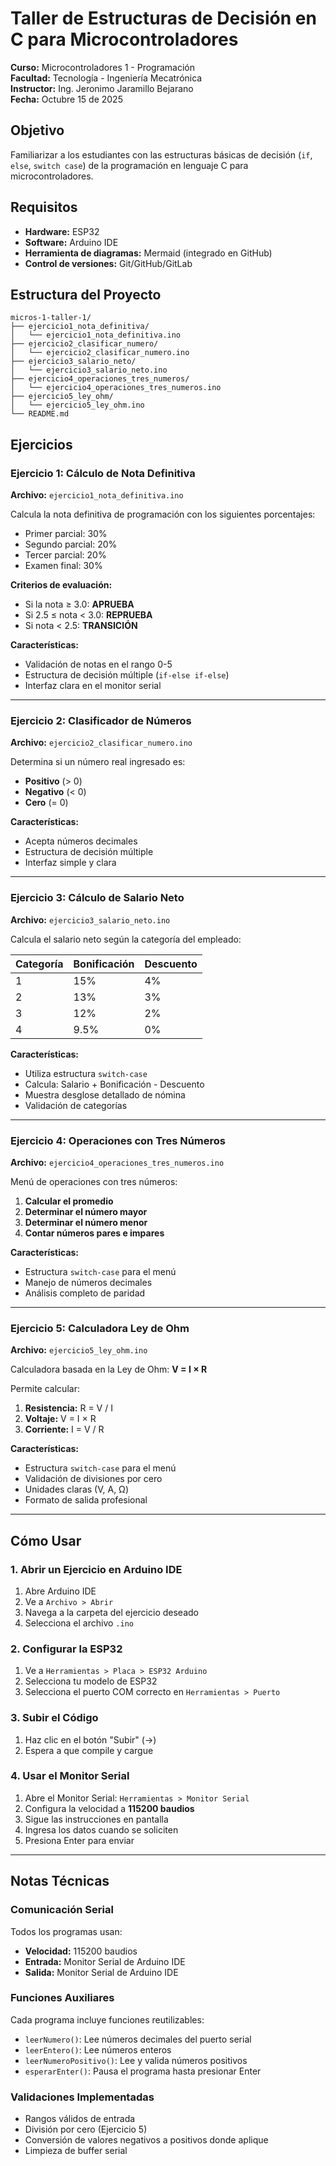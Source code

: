 # Taller de Estructuras de Decisión en C para Microcontroladores

**Curso:** Microcontroladores 1 - Programación  
**Facultad:** Tecnología - Ingeniería Mecatrónica  
**Instructor:** Ing. Jeronimo Jaramillo Bejarano  
**Fecha:** Octubre 15 de 2025

## Objetivo

Familiarizar a los estudiantes con las estructuras básicas de decisión (`if`, `else`, `switch case`) de la programación en lenguaje C para microcontroladores.

## Requisitos

- **Hardware:** ESP32
- **Software:** Arduino IDE
- **Herramienta de diagramas:** Mermaid (integrado en GitHub)
- **Control de versiones:** Git/GitHub/GitLab

## Estructura del Proyecto

```
micros-1-taller-1/
├── ejercicio1_nota_definitiva/
│   └── ejercicio1_nota_definitiva.ino
├── ejercicio2_clasificar_numero/
│   └── ejercicio2_clasificar_numero.ino
├── ejercicio3_salario_neto/
│   └── ejercicio3_salario_neto.ino
├── ejercicio4_operaciones_tres_numeros/
│   └── ejercicio4_operaciones_tres_numeros.ino
├── ejercicio5_ley_ohm/
│   └── ejercicio5_ley_ohm.ino
└── README.md
```

## Ejercicios

### Ejercicio 1: Cálculo de Nota Definitiva
**Archivo:** `ejercicio1_nota_definitiva.ino`

Calcula la nota definitiva de programación con los siguientes porcentajes:
- Primer parcial: 30%
- Segundo parcial: 20%
- Tercer parcial: 20%
- Examen final: 30%

**Criterios de evaluación:**
- Si la nota ≥ 3.0: **APRUEBA**
- Si 2.5 ≤ nota < 3.0: **REPRUEBA**
- Si nota < 2.5: **TRANSICIÓN**

**Características:**
- Validación de notas en el rango 0-5
- Estructura de decisión múltiple (`if-else if-else`)
- Interfaz clara en el monitor serial

---

### Ejercicio 2: Clasificador de Números
**Archivo:** `ejercicio2_clasificar_numero.ino`

Determina si un número real ingresado es:
- **Positivo** (> 0)
- **Negativo** (< 0)
- **Cero** (= 0)

**Características:**
- Acepta números decimales
- Estructura de decisión múltiple
- Interfaz simple y clara

---

### Ejercicio 3: Cálculo de Salario Neto
**Archivo:** `ejercicio3_salario_neto.ino`

Calcula el salario neto según la categoría del empleado:

| Categoría | Bonificación | Descuento |
|-----------|--------------|-----------|
| 1         | 15%          | 4%        |
| 2         | 13%          | 3%        |
| 3         | 12%          | 2%        |
| 4         | 9.5%         | 0%        |

**Características:**
- Utiliza estructura `switch-case`
- Calcula: Salario + Bonificación - Descuento
- Muestra desglose detallado de nómina
- Validación de categorías

---

### Ejercicio 4: Operaciones con Tres Números
**Archivo:** `ejercicio4_operaciones_tres_numeros.ino`

Menú de operaciones con tres números:
1. **Calcular el promedio**
2. **Determinar el número mayor**
3. **Determinar el número menor**
4. **Contar números pares e impares**

**Características:**
- Estructura `switch-case` para el menú
- Manejo de números decimales
- Análisis completo de paridad

---

### Ejercicio 5: Calculadora Ley de Ohm
**Archivo:** `ejercicio5_ley_ohm.ino`

Calculadora basada en la Ley de Ohm: **V = I × R**

Permite calcular:
1. **Resistencia:** R = V / I
2. **Voltaje:** V = I × R
3. **Corriente:** I = V / R

**Características:**
- Estructura `switch-case` para el menú
- Validación de divisiones por cero
- Unidades claras (V, A, Ω)
- Formato de salida profesional

---

## Cómo Usar

### 1. Abrir un Ejercicio en Arduino IDE
1. Abre Arduino IDE
2. Ve a `Archivo > Abrir`
3. Navega a la carpeta del ejercicio deseado
4. Selecciona el archivo `.ino`

### 2. Configurar la ESP32
1. Ve a `Herramientas > Placa > ESP32 Arduino`
2. Selecciona tu modelo de ESP32
3. Selecciona el puerto COM correcto en `Herramientas > Puerto`

### 3. Subir el Código
1. Haz clic en el botón "Subir" (→)
2. Espera a que compile y cargue

### 4. Usar el Monitor Serial
1. Abre el Monitor Serial: `Herramientas > Monitor Serial`
2. Configura la velocidad a **115200 baudios**
3. Sigue las instrucciones en pantalla
4. Ingresa los datos cuando se soliciten
5. Presiona Enter para enviar

---

## Notas Técnicas

### Comunicación Serial
Todos los programas usan:
- **Velocidad:** 115200 baudios
- **Entrada:** Monitor Serial de Arduino IDE
- **Salida:** Monitor Serial de Arduino IDE

### Funciones Auxiliares
Cada programa incluye funciones reutilizables:
- `leerNumero()`: Lee números decimales del puerto serial
- `leerEntero()`: Lee números enteros
- `leerNumeroPositivo()`: Lee y valida números positivos
- `esperarEnter()`: Pausa el programa hasta presionar Enter

### Validaciones Implementadas
- Rangos válidos de entrada
- División por cero (Ejercicio 5)
- Conversión de valores negativos a positivos donde aplique
- Limpieza de buffer serial